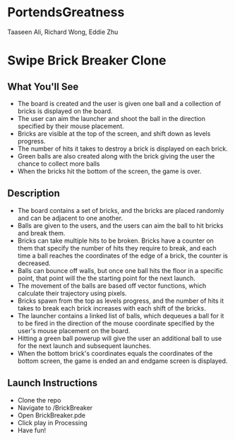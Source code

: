 # PortendsGreatness

Taaseen Ali, Richard Wong, Eddie Zhu

# Swipe Brick Breaker Clone

## What You'll See

- The board is created and the user is given one ball and a collection of bricks is displayed on the board. 
- The user can aim the launcher and shoot the ball in the direction specified by their mouse placement.
- Bricks are visible at the top of the screen, and shift down as levels progress.
- The number of hits it takes to destroy a brick is displayed on each brick.
- Green balls are also created along with the brick giving the user the chance to collect more balls
- When the bricks hit the bottom of the screen, the game is over. 

## Description

- The board contains a set of bricks, and the bricks are placed randomly and can be adjacent to one another. 
- Balls are given to the users, and the users can aim the ball to hit bricks and break them. 
- Bricks can take multiple hits to be broken. Bricks have a counter on them that specify the number of hits they require to break, and each time a ball reaches the coordinates of the edge of a brick, the counter is decreased. 
- Balls can bounce off walls, but once one ball hits the floor in a specific point, that point will the the starting point for the next launch. 
- The movement of the balls are based off vector functions, which calculate their trajectory using pixels. 
- Bricks spawn from the top as levels progress, and the number of hits it takes to  break each brick increases with each shift of the bricks. 
- The launcher contains a linked list of balls, which dequeues a ball for it to be fired in the direction of the mouse coordinate specified by the user's mouse placement on the board. 
- Hitting a green ball powerup will give the user an additional ball to use for the next launch and subsequent launches.
- When the bottom brick's coordinates equals the coordinates of the bottom screen, the game is ended an and endgame screen is displayed. 


## Launch Instructions

- Clone the repo
- Navigate to /BrickBreaker
- Open BrickBreaker.pde
- Click play in Processing
- Have fun!

